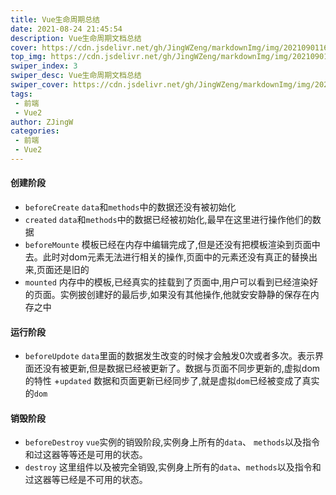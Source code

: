 ```yaml
---
title: Vue生命周期总结
date: 2021-08-24 21:45:54
description: Vue生命周期文档总结
cover: https://cdn.jsdelivr.net/gh/JingWZeng/markdownImg/img/202109011607376.jpg
top_img: https://cdn.jsdelivr.net/gh/JingWZeng/markdownImg/img/202109011607376.jpg
swiper_index: 3
swiper_desc: Vue生命周期文档总结
swiper_cover: https://cdn.jsdelivr.net/gh/JingWZeng/markdownImg/img/202109011607376.jpg
tags: 
 - 前端
 - Vue2
author: ZJingW
categories: 
 - 前端
 - Vue2
---
```


#### 创建阶段
+ `beforeCreate`
`data`和`methods`中的数据还没有被初始化
+ `created`
`data`和`methods`中的数据已经被初始化,最早在这里进行操作他们的数据
+ `beforeMounte`
模板已经在内存中编辑完成了,但是还没有把模板渲染到页面中去。此时对dom元素无法进行相关的操作,页面中的元素还没有真正的替换出来,页面还是旧的
+ `mounted`
内存中的模板,已经真实的挂载到了页面中,用户可以看到已经渲染好的页面。实例披创建好的最后步,如果没有其他操作,他就安安静静的保存在内存之中
#### 运行阶段
+ `beforeUpdote`
`data`里面的数据发生改变的时候才会触发0次或者多次。表示界面还没有被更新,但是数据已经被更新了。数据与页面不同步更新的,虚拟dom的特性
+`updated`
数据和页面更新已经同步了,就是虚拟`dom`已经被变成了真实的`dom`
#### 销毁阶段
+ `beforeDestroy`
`vue`实例的销毁阶段,实例身上所有的`data`、 `methods`以及指令和过这器等等还是可用的状态。
+ `destroy`
这里组件以及被完全销毁,实例身上所有的`data`、`methods`以及指令和过这器等已经是不可用的状态。